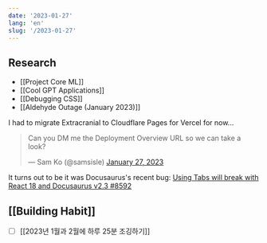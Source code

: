 ```yaml
---
date: '2023-01-27'
lang: 'en'
slug: '/2023-01-27'
---
```


## Research

- [[Project Core ML]]
- [[Cool GPT Applications]]
- [[Debugging CSS]]
- [[Aldehyde Outage (January 2023)]]

I had to migrate Extracranial to Cloudflare Pages for Vercel for now...

<blockquote class="twitter-tweet"><p lang="en" dir="ltr">Can you DM me the Deployment Overview URL so we can take a look?</p>&mdash; Sam Ko (@samsisle) <a href="https://twitter.com/samsisle/status/1619009653408681984?ref_src=twsrc%5Etfw">January 27, 2023</a></blockquote> <script async src="https://platform.twitter.com/widgets.js" charset="utf-8"></script>

It turns out to be it was Docusaurus's recent bug: [Using Tabs will break with React 18 and Docusaurus v2.3 #8592](https://github.com/facebook/docusaurus/issues/8592)

## [[Building Habit]]

- [ ] [[2023년 1월과 2월에 하루 25분 조깅하기]]
